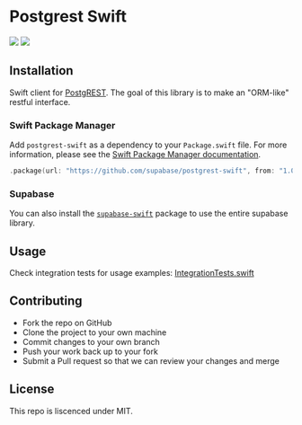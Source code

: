 # Postgrest Swift
[![](https://img.shields.io/endpoint?url=https%3A%2F%2Fswiftpackageindex.com%2Fapi%2Fpackages%2Fsupabase-community%2Fpostgrest-swift%2Fbadge%3Ftype%3Dswift-versions)](https://swiftpackageindex.com/supabase-community/postgrest-swift)
[![](https://img.shields.io/endpoint?url=https%3A%2F%2Fswiftpackageindex.com%2Fapi%2Fpackages%2Fsupabase-community%2Fpostgrest-swift%2Fbadge%3Ftype%3Dplatforms)](https://swiftpackageindex.com/supabase-community/postgrest-swift)

## Installation

Swift client for [PostgREST](https://postgrest.org). The goal of this library is to make an "ORM-like" restful interface. 

### Swift Package Manager

Add `postgrest-swift` as a dependency to your `Package.swift` file. For more information, please see the [Swift Package Manager documentation](https://github.com/apple/swift-package-manager/tree/master/Documentation).

```swift
.package(url: "https://github.com/supabase/postgrest-swift", from: "1.0.2")
```

### Supabase

You can also install the [ `supabase-swift`](https://github.com/supabase/supabase-swift) package to use the entire supabase library.

## Usage
Check integration tests for usage examples: [IntegrationTests.swift](/Tests/PostgRESTIntegrationTests/IntegrationTests.swift)

## Contributing

-  Fork the repo on GitHub
-  Clone the project to your own machine
-  Commit changes to your own branch
-  Push your work back up to your fork
-  Submit a Pull request so that we can review your changes and merge

## License

This repo is liscenced under MIT.

